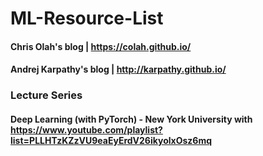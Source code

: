 # ML-Resource-List


#### Chris Olah's blog | https://colah.github.io/
#### Andrej Karpathy's blog | http://karpathy.github.io/

### Lecture Series
#### Deep Learning (with PyTorch) - New York University with https://www.youtube.com/playlist?list=PLLHTzKZzVU9eaEyErdV26ikyolxOsz6mq
